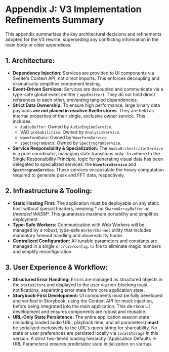 [//]: # ( vibe-player-v3/docs/refactor-plan/appendix-j-v3-refinements.md )
# Appendix J: V3 Implementation Refinements Summary

This appendix summarizes the key architectural decisions and refinements adopted for the V3 rewrite, superseding any
conflicting information in the main body or older appendices.

## 1. Architecture:
* **Dependency Injection:** Services are provided to UI components via Svelte's Context API, not direct imports.
  This enforces decoupling and dramatically simplifies component testing.
* **Event-Driven Services:** Services are decoupled and communicate via a type-safe global event emitter (
  `appEmitter`). They do not hold direct references to each other, preventing tangled dependencies.
* **Strict Data Ownership:** To ensure high performance, large binary data payloads **are not placed in reactive
  Svelte stores**. They are held as internal properties of their single, exclusive owner service. This includes:
    * `AudioBuffer`: Owned by `AudioEngineService`.
    * VAD `probabilities`: Owned by `AnalysisService`.
    * `waveformData`: Owned by `WaveformService`.
    * `spectrogramData`: Owned by `SpectrogramService`.
* **Service Responsibility & Specialization:** The `AudioOrchestratorService` is a pure coordinator, managing state
  transitions only. To adhere to the Single Responsibility Principle, logic for generating visual data has been
  delegated to specialized services: the **`WaveformService`** and **`SpectrogramService`**. These services
  encapsulate the heavy computation required to generate peak and FFT data, respectively.

## 2. Infrastructure & Tooling:
* **Static Hosting First:** The application must be deployable on any static host without special headers, meaning *
  *no `SharedArrayBuffer` or threaded WASM**. This guarantees maximum portability and simplifies deployment.
* **Type-Safe Workers:** Communication with Web Workers will be managed by a robust, type-safe `WorkerChannel`
  utility that includes mandatory timeout handling and observability hooks.
* **Centralized Configuration:** All tunable parameters and constants are managed in a single `src/lib/config.ts`
  file to eliminate magic numbers and simplify reconfiguration.

## 3. User Experience & Workflow:
* **Structured Error Handling:** Errors are managed as structured objects in the `statusStore` and displayed to the
  user via non-blocking toast notifications, separating error state from core application state.
* **Storybook-First Development:** UI components must be fully developed and verified in Storybook, using the
  Context API for mock injection, before being integrated into the main application. This de-risks UI development
  and ensures components are robust and reusable.
* **URL-Only State Persistence:** The entire application session state (including loaded audio URL, playback time, and all parameters) **must** be serialized exclusively to the URL's query string for shareability. No state or user preferences are persisted locally via `localStorage` in this version. A strict two-tiered loading hierarchy (Application Defaults -> URL Parameters) ensures predictable state initialization on startup.